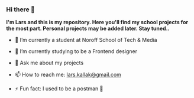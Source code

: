 ### Hi there 👋


**I'm Lars and this is my repository. Here you'll find my school projects for the most part. Personal projects may be added later. Stay tuned..** 

- 🔭 I’m currently a student at Noroff School of Tech & Media
- 🌱 I’m currently studying to be a Frontend designer
- 💬 Ask me about my projects
- 📫 How to reach me: lars.kallak@gmail.com

- ⚡ Fun fact: I used to be a postman :postal_horn:

